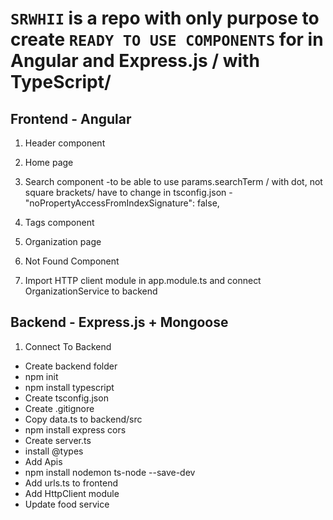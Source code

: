 # `SRWHII` is a repo with only purpose to create `READY TO USE COMPONENTS` for in Angular and Express.js / with TypeScript/

## Frontend - Angular

1. Header component
2. Home page
3. Search component
   -to be able to use params.searchTerm / with dot, not square brackets/ have to change in tsconfig.json - "noPropertyAccessFromIndexSignature": false,
4. Tags component
5. Organization page
6. Not Found Component

7. Import HTTP client module in app.module.ts and connect OrganizationService to backend

## Backend - Express.js + Mongoose

1. Connect To Backend
<!-- Here the description will be more detailed ;) -->

- Create backend folder
- npm init
- npm install typescript
- Create tsconfig.json
- Create .gitignore
- Copy data.ts to backend/src
- npm install express cors
- Create server.ts
- install @types
- Add Apis
- npm install nodemon ts-node --save-dev
- Add urls.ts to frontend
- Add HttpClient module
- Update food service
